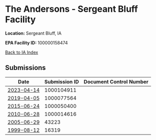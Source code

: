 # The Andersons - Sergeant Bluff Facility

**Location:** Sergeant Bluff, IA

**EPA Facility ID:** 100000158474

[Back to IA Index](../../index.md)

## Submissions

| Date | Submission ID | Document Control Number |
|------|--------------|-------------------------|
| [2023-04-14](submissions/1000104911.md) | 1000104911 |  |
| [2019-04-05](submissions/1000077564.md) | 1000077564 |  |
| [2015-06-24](submissions/1000050400.md) | 1000050400 |  |
| [2010-06-28](submissions/1000014616.md) | 1000014616 |  |
| [2005-06-29](submissions/43223.md) | 43223 |  |
| [1999-08-12](submissions/16319.md) | 16319 |  |
